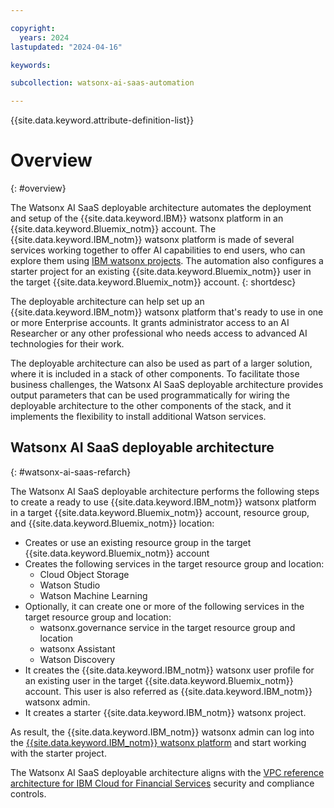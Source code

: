 ```yaml
---

copyright:
  years: 2024
lastupdated: "2024-04-16"

keywords:

subcollection: watsonx-ai-saas-automation

---
```



{{site.data.keyword.attribute-definition-list}}

# Overview
{: #overview}

The Watsonx AI SaaS deployable architecture automates the deployment and setup of the {{site.data.keyword.IBM}} watsonx platform in an {{site.data.keyword.Bluemix_notm}} account. The {{site.data.keyword.IBM_notm}} watsonx platform is made of several services working together to offer AI capabilities to end users, who can explore them using [IBM watsonx projects](https://dataplatform.cloud.ibm.com/docs/content/wsj/manage-data/manage-projects.html?context=wx&audience=wdp). The automation also configures a starter project for an existing {{site.data.keyword.Bluemix_notm}} user in the target {{site.data.keyword.Bluemix_notm}} account. 
{: shortdesc}

The deployable architecture can help set up an {{site.data.keyword.IBM_notm}} watsonx platform that's ready to use in one or more Enterprise accounts. It grants administrator access to an AI Researcher or any other professional who needs access to advanced AI technologies for their work.

The deployable architecture can also be used as part of a larger solution, where it is included in a stack of other components. To facilitate those business challenges, the Watsonx AI SaaS deployable architecture provides output parameters that can be used programmatically for wiring the deployable architecture to the other components of the stack, and it implements the flexibility to install additional Watson services.

## Watsonx AI SaaS deployable architecture
{: #watsonx-ai-saas-refarch}

The Watsonx AI SaaS deployable architecture performs the following steps to create a ready to use {{site.data.keyword.IBM_notm}} watsonx platform in a target {{site.data.keyword.Bluemix_notm}} account, resource group, and {{site.data.keyword.Bluemix_notm}} location:

- Creates or use an existing resource group in the target {{site.data.keyword.Bluemix_notm}} account
- Creates the following services in the target resource group and location:
  - Cloud Object Storage
  - Watson Studio
  - Watson Machine Learning
- Optionally, it can create one or more of the following services in the target resource group and location:
  - watsonx.governance service in the target resource group and location
  - watsonx Assistant
  - Watson Discovery
- It creates the {{site.data.keyword.IBM_notm}} watsonx user profile for an existing user in the target {{site.data.keyword.Bluemix_notm}} account. This user is also referred as {{site.data.keyword.IBM_notm}} watsonx admin.
- It creates a starter {{site.data.keyword.IBM_notm}} watsonx project.

As result, the {{site.data.keyword.IBM_notm}} watsonx admin can log into the [{{site.data.keyword.IBM_notm}} watsonx platform](http://dataplatform.cloud.ibm.com/wx/home?context=wx) and start working with the starter project.

The Watsonx AI SaaS deployable architecture aligns with the [VPC reference architecture for IBM Cloud for Financial Services](/docs/framework-financial-services?topic=framework-financial-services-about) security and compliance controls.
